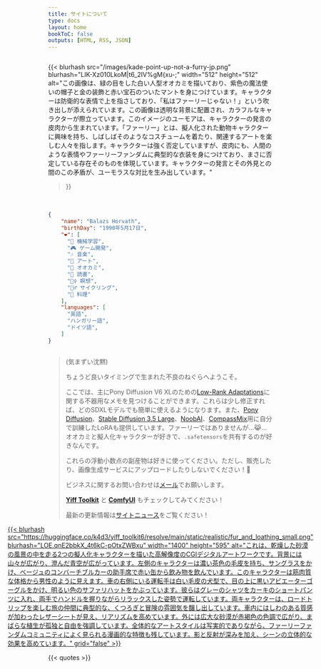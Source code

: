```yaml
---
title: サイトについて
type: docs
layout: home
bookToC: false
outputs: [HTML, RSS, JSON]
---
```


<!-- markdownlint-disable MD009 MD025 MD033 -->

<div style="display: flex; flex-wrap: wrap; justify-content: space-between; gap: 20px;">
  <div style="flex: 1 1 300px; min-width: 0;">

{{< blurhash
    src="/images/kade-point-up-not-a-furry-jp.png"
    blurhash="LIK-Xz010LkoM|t6_2IV%gM{xu-;"
    width="512"
    height="512"
    alt="この画像は、緑の目をした白い人型オオカミを描いており、紫色の魔法使いの帽子と金の装飾と赤い宝石のついたマントを身につけています。キャラクターは防衛的な表情で上を指さしており、「私はファーリーじゃない！」という吹き出しが添えられています。この画像は透明な背景に配置され、カラフルなキャラクターが際立っています。このイメージのユーモアは、キャラクターの発言の皮肉から生まれています。「ファーリー」とは、擬人化された動物キャラクターに興味を持ち、しばしばそのようなコスチュームを着たり、関連するアートを楽しむ人々を指します。キャラクターは強く否定していますが、皮肉にも、人間のような表情やファーリーファンダムに典型的な衣装を身につけており、まさに否定している存在そのものを体現しています。キャラクターの発言とその外見との間のこの矛盾が、ユーモラスな対比を生み出しています。"
>}}

  </div>
  <div style="flex: 1 1 300px; min-width: 0;">

```json
{
    "name": "Balazs Horvath",
    "birthDay": "1990年5月17日",
    "❤️": [
      "🧠 機械学習",
      "🎮 ゲーム開発",
      "🎶 音楽",
      "🎨 アート",
      "🐺 オオカミ",
      "📖 読書",
      "🧘‍♀️ 瞑想",
      "🚴‍♂️ サイクリング",
      "🧁 料理"
    ],
    "languages": [
      "英語",
      "ハンガリー語",
      "ドイツ語",
    ]
}
```

  </div>
</div>

> (気まずい沈黙)
>
> ちょうど良いタイミングで生まれた不良のねぐらへようこそ。
>
> ここでは、主にPony Diffusion V6 XLのための[Low-Rank Adaptations](/docs/yiff_toolkit/lora_training/)に関する不器用なメモを見つけることができます。これらは少し修正すれば、どのSDXLモデルでも簡単に使えるようになります。また、[Pony Diffusion](/docs/yiff_toolkit/loras/ponyxlv6/)、[Stable Diffusion 3.5 Large](/docs/yiff_toolkit/loras/3.5-large/)、[NoobAI](/docs/yiff_toolkit/loras/noobai/)、[CompassMix](/docs/yiff_toolkit/loras/compassmix)用に自分で訓練したLoRAも提供しています。ファーリーではありませんが...😹...オオカミと擬人化キャラクターが好きで、`.safetensors`を共有するのが好きなんです。
> 
> これらの浮動小数点の副産物は好きに使ってください。ただし、販売したり、画像生成サービスにアップロードしたりしないでください！🐺
> 
> ビジネスに関するお問い合わせは[メール](mailto:acsipont@gmail.com)でお願いします。
> 
> **[Yiff Toolkit](/docs/yiff_toolkit)** と **[ComfyUI](/docs/comfyui)** もチェックしてみてください！
>
> 最新の更新情報は[サイトニュース](/news)をご覧ください！

<div style="display: flex; justify-content: center;">
  <a href="/docs/yiff_toolkit">
    {{< blurhash
      src="https://huggingface.co/k4d3/yiff_toolkit6/resolve/main/static/realistic/fur_and_loathing_small.png"
      blurhash="LOE.qnE2bbkX_4t6kC-pOtxZWBxu"
      width="1400"
      height="595"
      alt="これは、乾燥した砂漠の風景の中を走る2つの擬人化キャラクターを描いた高解像度のCGIデジタルアートワークです。背景には山々が広がり、澄んだ青空が広がっています。左側のキャラクターは濃い茶色の毛皮を持ち、サングラスをかけ、ベージュのコンバーチブルカーの助手席で赤い缶から飲み物を飲んでいます。このキャラクターは筋肉質な体格から男性のように見えます。車の右側にいる運転手は白い毛皮の犬型で、目の上に黒いアビエーターゴーグルをかけ、明るい色のサファリハットをかぶっています。彼らはグレーのシャツをカーキのショートパンツに入れ、両手でハンドルを握りながらリラックスした姿勢で運転しています。両キャラクターは、ロードトリップを楽しむ旅の仲間に典型的な、くつろぎと冒険の雰囲気を醸し出しています。車内にはしわのある質感が加わったレザーシートが見え、リアリズムを高めています。外には広大な砂漠が赤褐色の色調で広がり、まばらな植生が孤独と自由を強調しています。全体的なアートスタイルは写実的でありながら、ファーリーファンダムコミュニティによく見られる漫画的な特徴も残しています。影と反射が深みを加え、シーンの立体的な効果を高めています。"
      grid="false"
    >}}
  </a>
</div>

{{< quotes >}}
